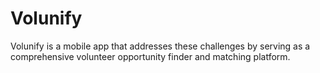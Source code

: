 # Volunify

Volunify is a mobile app that addresses these challenges by serving as a comprehensive volunteer opportunity finder and matching platform.

